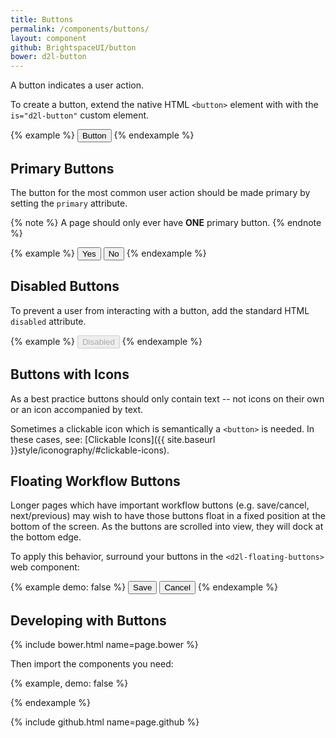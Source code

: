 ```yaml
---
title: Buttons
permalink: /components/buttons/
layout: component
github: BrightspaceUI/button
bower: d2l-button
---
```

A button indicates a user action.

To create a button, extend the native HTML `<button>` element with with the `is="d2l-button"` custom element.

{% example %}
<button is="d2l-button">Button</button>
{% endexample %}

## Primary Buttons

The button for the most common user action should be made primary by setting the `primary` attribute.

{% note %}
A page should only ever have **ONE** primary button.
{% endnote %}

{% example %}
<button is="d2l-button" primary>Yes</button>
<button is="d2l-button">No</button>
{% endexample %}

## Disabled Buttons

To prevent a user from interacting with a button, add the standard HTML `disabled` attribute.

{% example %}
<button is="d2l-button" disabled>Disabled</button>
{% endexample %}

## Buttons with Icons

As a best practice buttons should only contain text -- not icons on their own or an icon accompanied by text.

Sometimes a clickable icon which is semantically a `<button>` is needed. In these cases, see: [Clickable Icons]({{ site.baseurl }}style/iconography/#clickable-icons).

## Floating Workflow Buttons

Longer pages which have important workflow buttons (e.g. save/cancel, next/previous) may wish to have those buttons float in a fixed position at the bottom of the screen. As the buttons are scrolled into view, they will dock at the bottom edge.

To apply this behavior, surround your buttons in the `<d2l-floating-buttons>` web component:

{% example demo: false %}
<d2l-floating-buttons>
	<button is="d2l-button">Save</button>
	<button is="d2l-button">Cancel</button>
</d2l-floating-buttons>
{% endexample %}

## Developing with Buttons

{% include bower.html name=page.bower %}

Then import the components you need:

{% example, demo: false %}
<!-- for normal and primary buttons -->
<link
  rel="import"
  href="bower_components/d2l-button/d2l-button.html">
<!-- for floating workflow buttons -->
<link
  rel="import"
  href="bower_components/d2l-button/d2l-floating-buttons.html">
{% endexample %}

{% include github.html name=page.github %}
